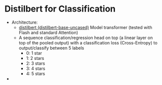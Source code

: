 # Distilbert for Classification

* Architecture:
  * [distilbert (distilbert-base-uncased)](https://huggingface.co/docs/transformers/en/model_doc/distilbert) Model transformer (tested with Flash and standard Attention)
  * A sequence classification/regression head on top (a linear layer on top of the pooled output) with a classification loss (Cross-Entropy) to output/classify between 5 labels
    * 0: 1 star
    * 1: 2 stars
    * 2: 3 stars
    * 3: 4 stars
    * 4: 5 stars
* 
